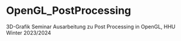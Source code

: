 # OpenGL_PostProcessing
3D-Grafik Seminar Ausarbeitung zu Post Processing in OpenGL, HHU Winter 2023/2024

